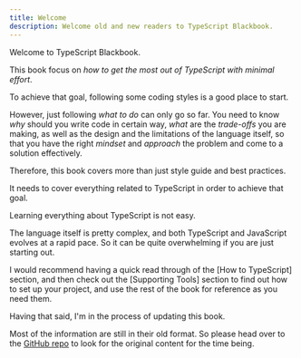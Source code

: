 ```yaml
---
title: Welcome
description: Welcome old and new readers to TypeScript Blackbook.
---
```


Welcome to TypeScript Blackbook.

This book focus on *how to get the most out of TypeScript with minimal effort*.

To achieve that goal,
following some coding styles is a good place to start.

However, just following *what to do* can only go so far.
You need to know *why* should you write code in certain way,
*what* are the *trade-offs* you are making,
as well as the design and the limitations of the language itself,
so that you have the right *mindset* and *approach* the problem and come to a solution effectively.

Therefore, this book covers more than just style guide and best practices.

It needs to cover everything related to TypeScript in order to achieve that goal.

<!-- This book is organized into a few sections:

- How to TypeScript: Designs, limitations, and approach
- TypeScript (and JavaScript) syntax and features
- Coding Styles and Guidelines
- Supporting Tools -->

Learning everything about TypeScript is not easy.

The language itself is pretty complex,
and both TypeScript and JavaScript evolves at a rapid pace.
So it can be quite overwhelming if you are just starting out.

I would recommend having a quick read through of the [How to TypeScript] section,
and then check out the [Supporting Tools] section to find out how to set up your project,
and use the rest of the book for reference as you need them.

Having that said,
I'm in the process of updating this book.

Most of the information are still in their old format.
So please head over to the [GitHub repo] to look for the original content for the time being.

[GitHub repo]: https://github.com/unional/typescript-blackbook
[TypeScript Handbook]: https://www.typescriptlang.org/docs/handbook/intro.html
